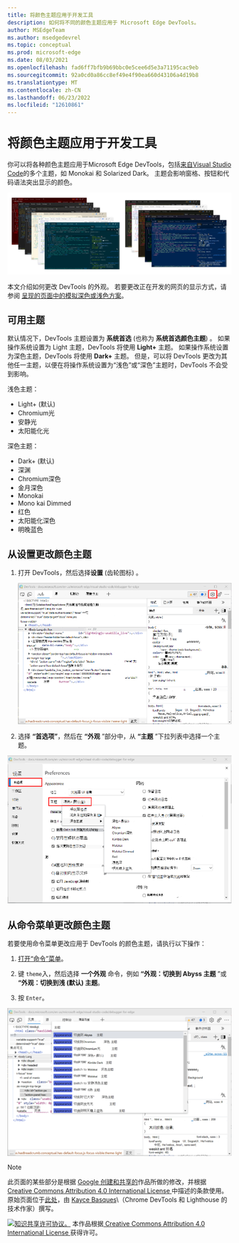 ```yaml
---
title: 将颜色主题应用于开发工具
description: 如何将不同的颜色主题应用于 Microsoft Edge DevTools。
author: MSEdgeTeam
ms.author: msedgedevrel
ms.topic: conceptual
ms.prod: microsoft-edge
ms.date: 08/03/2021
ms.openlocfilehash: fad6ff7bfb9b69bbc0e5cee6d5e3a71195cac9eb
ms.sourcegitcommit: 92a0cd0a86cc8ef49e4f90ea660d43106a4d19b8
ms.translationtype: MT
ms.contentlocale: zh-CN
ms.lasthandoff: 06/23/2022
ms.locfileid: "12610861"
---
```

<!-- Copyright Kayce Basques
   Licensed under the Apache License, Version 2.0 (the "License");
   you may not use this file except in compliance with the License.
   You may obtain a copy of the License at
       https://www.apache.org/licenses/LICENSE-2.0
   Unless required by applicable law or agreed to in writing, software
   distributed under the License is distributed on an "AS IS" BASIS,
   WITHOUT WARRANTIES OR CONDITIONS OF ANY KIND, either express or implied.
   See the License for the specific language governing permissions and
   limitations under the License.  -->
# <a name="apply-a-color-theme-to-devtools"></a>将颜色主题应用于开发工具

你可以将各种颜色主题应用于Microsoft Edge DevTools，包括[来自Visual Studio Code](https://code.visualstudio.com)的多个主题，如 Monokai 和 Solarized Dark。  主题会影响窗格、按钮和代码语法突出显示的颜色。

![各种 DevTools 颜色主题。](./media/all-devtools-themes.png)

本文介绍如何更改 DevTools 的外观。  若要更改正在开发的网页的显示方式，请参阅 [呈现的页面中的模拟深色或浅色方案](../accessibility/preferred-color-scheme-simulation.md)。


<!-- ====================================================================== -->
## <a name="available-themes"></a>可用主题

默认情况下，DevTools 主题设置为 **系统首选** (也称为 **系统首选颜色主题**) 。  如果操作系统设置为 Light 主题，DevTools 将使用 **Light+** 主题。  如果操作系统设置为深色主题，DevTools 将使用 **Dark+** 主题。  但是，可以将 DevTools 更改为其他任一主题，以便在将操作系统设置为“浅色”或“深色”主题时，DevTools 不会受到影响。

浅色主题：
- Light+ (默认) 
- Chromium光
- 安静光
- 太阳能化光

深色主题：
- Dark+ (默认) 
- 深渊
- Chromium深色
- 金月深色
- Monokai
- Mono kai Dimmed
- 红色
- 太阳能化深色
- 明晚蓝色


<!-- ====================================================================== -->
## <a name="changing-the-color-theme-from-settings"></a>从设置更改颜色主题

1. 打开 DevTools，然后选择**设置** (齿轮图标) 。

   ![设置 (齿轮) 图标](./media/setting-button.png)

1. 选择 **“首选项”**，然后在 **“外观** ”部分中，从 **“主题** ”下拉列表中选择一个主题。

![在“首选项”中选择主题。](./media/customize-theme-setting.png)


<!-- ====================================================================== -->
## <a name="changing-the-color-theme-from-the-command-menu"></a>从命令菜单更改颜色主题

若要使用命令菜单更改应用于 DevTools 的颜色主题，请执行以下操作：

1. [打开“命令”菜单](../command-menu/index.md)。

1. 键 `theme`入，然后选择 **一个外观** 命令，例如 **“外观：切换到 Abyss 主题** ”或 **“外观：切换到浅 (默认) 主题**。

1. 按 `Enter`。

![命令菜单中的主题列表。](./media/customize-theme-command-menu.png)


<!-- ====================================================================== -->
> [!NOTE]
> 此页面的某些部分是根据 [Google 创建和共享的](https://developers.google.com/terms/site-policies)作品所做的修改，并根据[ Creative Commons Attribution 4.0 International License ](https://creativecommons.org/licenses/by/4.0)中描述的条款使用。
> 原始页面位于[此处](https://developer.chrome.com/docs/devtools/customize/dark-theme/)，由 [Kayce Basques](https://developers.google.com/web/resources/contributors#kayce-basques)\（Chrome DevTools 和 Lighthouse 的技术作家）撰写。

[![知识共享许可协议。](https://i.creativecommons.org/l/by/4.0/88x31.png)](https://creativecommons.org/licenses/by/4.0)
本作品根据[ Creative Commons Attribution 4.0 International License ](https://creativecommons.org/licenses/by/4.0)获得许可。
